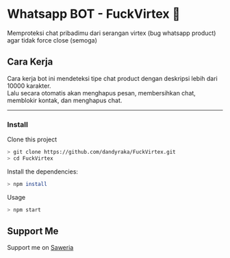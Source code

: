# Whatsapp BOT - FuckVirtex :fu:
Memproteksi chat pribadimu dari serangan virtex (bug whatsapp product) agar tidak force close (semoga)

## Cara Kerja
Cara kerja bot ini mendeteksi tipe chat product dengan deskripsi lebih dari 10000 karakter.  
Lalu secara otomatis akan menghapus pesan, membersihkan chat, memblokir kontak, dan menghapus chat.

---

### Install
Clone this project
```bash
> git clone https://github.com/dandyraka/FuckVirtex.git
> cd FuckVirtex
```

Install the dependencies:
```bash
> npm install
```

Usage
```bash
> npm start
```

## Support Me
Support me on [Saweria](https://saweria.co/xtrvts)